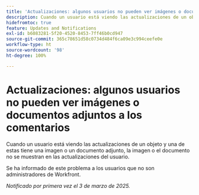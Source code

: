 ```yaml
---
title: 'Actualizaciones: algunos usuarios no pueden ver imágenes o documentos adjuntos a los comentarios'
description: Cuando un usuario está viendo las actualizaciones de un objeto y una de estas tiene una imagen o un documento adjunto, la imagen o el documento no se muestran en las actualizaciones del usuario.
hidefromtoc: true
feature: Updates and Notifications
exl-id: b6083281-5f20-4520-8453-7ff46b0cd947
source-git-commit: 365c78651d58c0734d484f6ca09e3c994ceefe0e
workflow-type: ht
source-wordcount: '98'
ht-degree: 100%

---
```


# Actualizaciones: algunos usuarios no pueden ver imágenes o documentos adjuntos a los comentarios

Cuando un usuario está viendo las actualizaciones de un objeto y una de estas tiene una imagen o un documento adjunto, la imagen o el documento no se muestran en las actualizaciones del usuario.

Se ha informado de este problema a los usuarios que no son administradores de Workfront.

_Notificado por primera vez el 3 de marzo de 2025._

